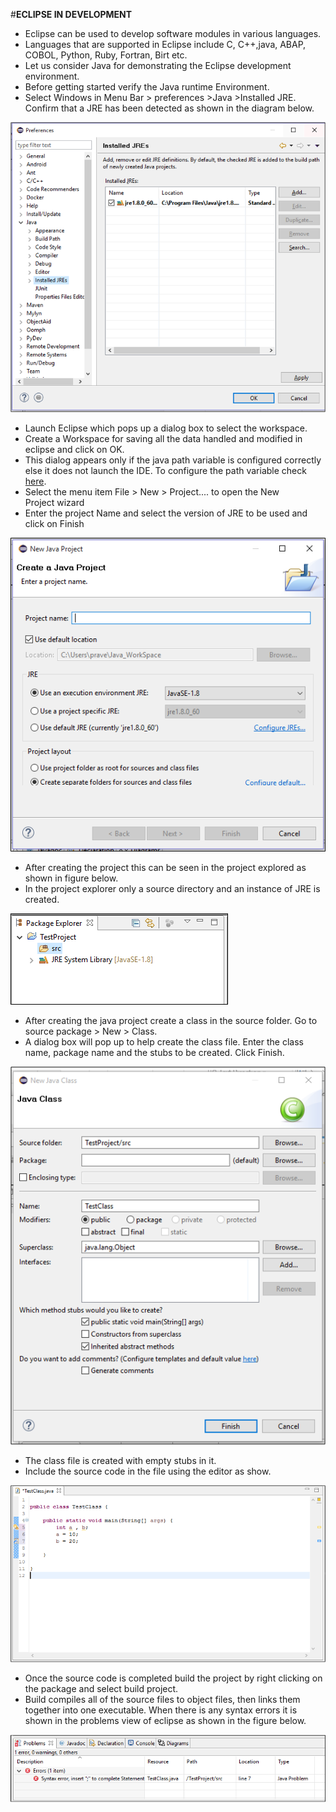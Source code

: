 #**ECLIPSE IN DEVELOPMENT**

- Eclipse can be used to develop software modules in various languages.
- Languages that are supported in Eclipse include C, C++,java, ABAP, COBOL, Python, Ruby, Fortran, Birt etc.
- Let us consider Java for demonstrating the Eclipse development environment.
- Before getting started verify the Java runtime Environment.
- Select Windows in Menu Bar > preferences >Java >Installed JRE. Confirm that a JRE has been detected as shown in the diagram below.

![alt text](https://github.com/pkdevaraj/Software-Engineering-Presentations/blob/master/images/img9.png "JRE Verification")

- Launch Eclipse which pops up a dialog box to select the workspace.
- Create a Workspace for saving all the data handled and modified in eclipse and click on OK.
- This dialog appears only if the java path variable is configured correctly else it does not launch the IDE. To configure the path variable check [here](https://java.com/en/download/help/path.xml).
- Select the menu item File > New > Project.... to open the New Project wizard
- Enter the project Name and select the version of JRE to be used and click on Finish

![alt text](https://github.com/pkdevaraj/Software-Engineering-Presentations/blob/master/images/img11.png "Project Start")

- After creating the project this can be seen in the project explored as shown in figure below.
- In the project explorer only a source directory and an instance of JRE is created.

![alt text](https://github.com/pkdevaraj/Software-Engineering-Presentations/blob/master/images/img10.png "Created JRE")

- After creating the java project create a class in the source folder. Go to source package > New > Class.
- A dialog box will pop up to help create the class file. Enter the class name, package name and the stubs to be created. Click Finish.

![alt text](https://github.com/pkdevaraj/Software-Engineering-Presentations/blob/master/images/img13.png "ProjectName")

- The class file is created with empty stubs in it.
- Include the source code in the file using the editor as show.

![alt text](https://github.com/pkdevaraj/Software-Engineering-Presentations/blob/master/images/img14.png "ProjectName")

- Once the source code is completed build the project by right clicking on the package and select build project.
- Build compiles all of the source files to object files, then links them together into one executable. When there is any syntax errors it is shown in the problems view of eclipse as shown in the figure below.

![alt text](https://github.com/pkdevaraj/Software-Engineering-Presentations/blob/master/images/img16.png "ProjectName")



